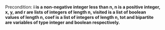 Precondition: **i is a non-negative integer less than n, n is a positive integer, x, y, and r are lists of integers of length n, visited is a list of boolean values of length n, coef is a list of integers of length n, tot and bipartite are variables of type integer and boolean respectively.**